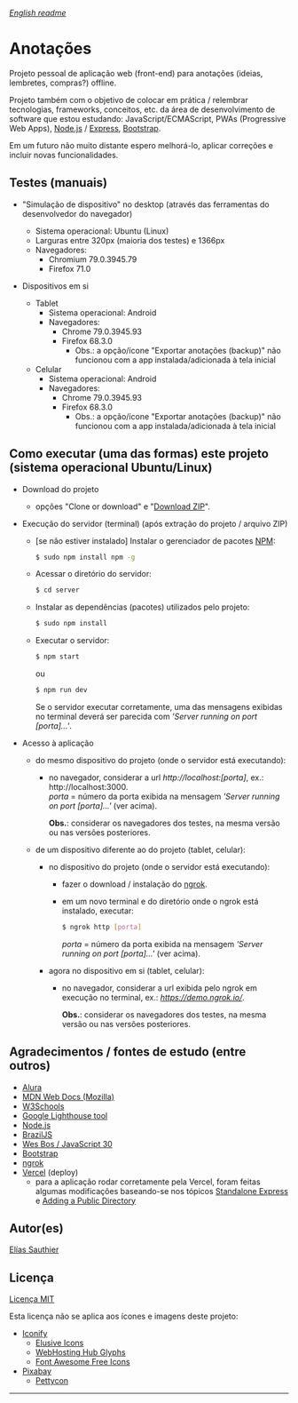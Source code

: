 *[English readme](https://github.com/Goliass/Anotacoes/blob/master/readme_en-US.md)*

# Anotações

Projeto pessoal de aplicação web (front-end) para anotações (ideias, lembretes, compras?) offline.

Projeto também com o objetivo de colocar em prática / relembrar tecnologias, frameworks, conceitos, etc. da área de desenvolvimento de software que estou estudando: JavaScript/ECMAScript, PWAs (Progressive Web Apps), [Node.js](https://nodejs.org) / [Express](https://expressjs.com/), [Bootstrap](https://getbootstrap.com).

Em um futuro não muito distante espero melhorá-lo, aplicar correções e incluir novas funcionalidades.

## Testes (manuais)

  * "Simulação de dispositivo" no desktop (através das ferramentas do desenvolvedor do navegador)
    * Sistema operacional: Ubuntu (Linux)
    * Larguras entre 320px (maioria dos testes) e 1366px
    * Navegadores: 
      * Chromium 79.0.3945.79
      * Firefox 71.0

  * Dispositivos em si
    * Tablet
      * Sistema operacional: Android
      * Navegadores: 
        * Chrome 79.0.3945.93
        * Firefox 68.3.0
          * Obs.: a opção/ícone "Exportar anotações (backup)" não funcionou com a app instalada/adicionada à tela inicial
    * Celular
      * Sistema operacional: Android
      * Navegadores:
        * Chrome 79.0.3945.93
        * Firefox 68.3.0
          * Obs.: a opção/ícone "Exportar anotações (backup)" não funcionou com a app instalada/adicionada à tela inicial

## Como executar (uma das formas) este projeto (sistema operacional Ubuntu/Linux)
  * Download do projeto
    * opções "Clone or download" e "[Download ZIP](https://github.com/Goliass/Anotacoes/archive/master.zip)".
    
  * Execução do servidor (terminal) (após extração do projeto / arquivo ZIP)

      * [se não estiver instalado] Instalar o gerenciador de pacotes [NPM](https://docs.npmjs.com/downloading-and-installing-node-js-and-npm):
        ```bash
        $ sudo npm install npm -g 
        ```

      * Acessar o diretório do servidor:
        ```bash
        $ cd server
        ```
      
      * Instalar as dependências (pacotes) utilizados pelo projeto:
        ```bash
        $ sudo npm install
        ```

      * Executar o servidor:
        ```bash
        $ npm start
        ```
        ou
        ```bash
        $ npm run dev
        ```
        Se o servidor executar corretamente, uma das mensagens exibidas no terminal deverá ser parecida com *'Server running on port [porta]...'*.

  * Acesso à aplicação
    * do mesmo dispositivo do projeto (onde o servidor está executando):
      * no navegador, considerar a url *http://localhost:[porta]*, ex.: http://localhost:3000.  
      *porta* = número da porta exibida na mensagem  *'Server running on port [porta]...'* (ver acima).  

        **Obs.**: considerar os navegadores dos testes, na mesma versão ou nas versões posteriores.

    * de um dispositivo diferente ao do projeto (tablet, celular):
      * no dispositivo do projeto (onde o servidor está executando):
        * fazer o download / instalação do [ngrok](https://ngrok.com/download).
        
        * em um novo terminal e do diretório onde o ngrok está instalado, executar:
          ```bash
          $ ngrok http [porta]
          ```
          *porta* = número da porta exibida na mensagem  *'Server running on port [porta]...'* (ver acima).  

      * agora no dispositivo em si (tablet, celular):
        * no navegador, considerar a url exibida pelo ngrok em execução no terminal, ex.: *https://demo.ngrok.io/*.  
        
          **Obs.**: considerar os navegadores dos testes, na mesma versão ou nas versões posteriores.

## Agradecimentos / fontes de estudo (entre outros)

  * [Alura](https://www.alura.com.br/)
  * [MDN Web Docs (Mozilla)](https://developer.mozilla.org)
  * [W3Schools](https://www.w3schools.com)
  * [Google Lighthouse tool](https://developers.google.com/web/tools/lighthouse/)
  * [Node.js](https://nodejs.org)
  * [BrazilJS](https://braziljs.org/)
  * [Wes Bos / JavaScript 30](https://javascript30.com/)
  * [Bootstrap](https://getbootstrap.com/)
  * [ngrok](https://ngrok.com/)
  * [Vercel](https://vercel.com) (deploy)
    * para a aplicação rodar corretamente pela Vercel, foram feitas algumas modificações baseando-se nos tópicos [Standalone Express](https://vercel.com/guides/using-express-with-vercel#standalone-express) e [Adding a Public Directory](https://vercel.com/guides/using-express-with-vercel#adding-a-public-directory)

## Autor(es)
[Elías Sauthier](https://github.com/Goliass)

## Licença
[Licença MIT](LICENSE.txt)

Esta licença não se aplica aos ícones e imagens deste projeto:
  - [Iconify](https://iconify.design)
    - [Elusive Icons](http://elusiveicons.com/license/)
    - [WebHosting Hub Glyphs](https://www.webhostinghub.com/glyphs/)
    - [Font Awesome Free Icons](https://fontawesome.com/license/free)
  - [Pixabay](https://pixabay.com/) 
    - [Pettycon](https://pixabay.com/users/pettycon-3307648/)

--- 
